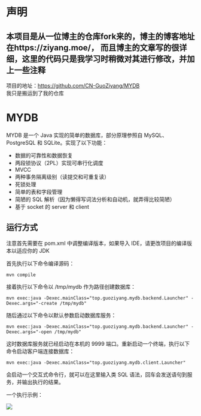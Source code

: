 
# 声明

本项目是从一位博主的仓库fork来的，博主的博客地址在https://ziyang.moe/，
而且博主的文章写的很详细，这里的代码只是我学习时稍微对其进行修改，并加上一些注释
----
项目的地址：https://github.com/CN-GuoZiyang/MYDB <br/>
我只是搬运到了我的仓库
# MYDB
MYDB 是一个 Java 实现的简单的数据库，部分原理参照自 MySQL、PostgreSQL 和 SQLite。实现了以下功能：

- 数据的可靠性和数据恢复
- 两段锁协议（2PL）实现可串行化调度
- MVCC
- 两种事务隔离级别（读提交和可重复读）
- 死锁处理
- 简单的表和字段管理
- 简陋的 SQL 解析（因为懒得写词法分析和自动机，就弄得比较简陋）
- 基于 socket 的 server 和 client

## 运行方式

注意首先需要在 pom.xml 中调整编译版本，如果导入 IDE，请更改项目的编译版本以适应你的 JDK

首先执行以下命令编译源码：

```shell
mvn compile
```

接着执行以下命令以 /tmp/mydb 作为路径创建数据库：

```shell
mvn exec:java -Dexec.mainClass="top.guoziyang.mydb.backend.Launcher" -Dexec.args="-create /tmp/mydb"
```

随后通过以下命令以默认参数启动数据库服务：

```shell
mvn exec:java -Dexec.mainClass="top.guoziyang.mydb.backend.Launcher" -Dexec.args="-open /tmp/mydb"
```

这时数据库服务就已经启动在本机的 9999 端口。重新启动一个终端，执行以下命令启动客户端连接数据库：

```shell
mvn exec:java -Dexec.mainClass="top.guoziyang.mydb.client.Launcher"
```

会启动一个交互式命令行，就可以在这里输入类 SQL 语法，回车会发送语句到服务，并输出执行的结果。

一个执行示例：

![](https://s3.bmp.ovh/imgs/2021/11/2749906870276904.png)
